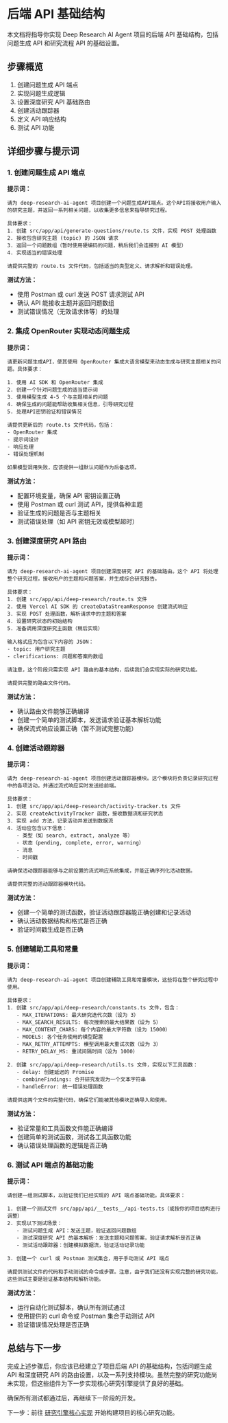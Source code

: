 # 后端 API 基础结构

本文档将指导你实现 Deep Research AI Agent 项目的后端 API 基础结构，包括问题生成 API 和研究流程 API 的基础设置。

## 步骤概览

1. 创建问题生成 API 端点
2. 实现问题生成逻辑
3. 设置深度研究 API 基础路由
4. 创建活动跟踪器
5. 定义 API 响应结构
6. 测试 API 功能

## 详细步骤与提示词

### 1. 创建问题生成 API 端点

**提示词：**

```
请为 deep-research-ai-agent 项目创建一个问题生成API端点。这个API将接收用户输入的研究主题，并返回一系列相关问题，以收集更多信息来指导研究过程。

具体要求：
1. 创建 src/app/api/generate-questions/route.ts 文件，实现 POST 处理函数
2. 接收包含研究主题 (topic) 的 JSON 请求
3. 返回一个问题数组（暂时使用硬编码的问题，稍后我们会连接到 AI 模型）
4. 实现适当的错误处理

请提供完整的 route.ts 文件代码，包括适当的类型定义、请求解析和错误处理。
```

**测试方法：**

- 使用 Postman 或 curl 发送 POST 请求测试 API
- 确认 API 能接收主题并返回问题数组
- 测试错误情况（无效请求体等）的处理

### 2. 集成 OpenRouter 实现动态问题生成

**提示词：**

```
请更新问题生成API，使其使用 OpenRouter 集成大语言模型来动态生成与研究主题相关的问题。具体要求：

1. 使用 AI SDK 和 OpenRouter 集成
2. 创建一个针对问题生成的适当提示词
3. 使用模型生成 4-5 个与主题相关的问题
4. 确保生成的问题能帮助收集相关信息，引导研究过程
5. 处理API密钥验证和错误情况

请提供更新后的 route.ts 文件代码，包括：
- OpenRouter 集成
- 提示词设计
- 响应处理
- 错误处理机制

如果模型调用失败，应该提供一组默认问题作为后备选项。
```

**测试方法：**

- 配置环境变量，确保 API 密钥设置正确
- 使用 Postman 或 curl 测试 API，提供各种主题
- 验证生成的问题是否与主题相关
- 测试错误处理（如 API 密钥无效或模型超时）

### 3. 创建深度研究 API 路由

**提示词：**

```
请为 deep-research-ai-agent 项目创建深度研究 API 的基础路由。这个 API 将处理整个研究过程，接收用户的主题和问题答案，并生成综合研究报告。

具体要求：
1. 创建 src/app/api/deep-research/route.ts 文件
2. 使用 Vercel AI SDK 的 createDataStreamResponse 创建流式响应
3. 实现 POST 处理函数，解析请求中的主题和答案
4. 设置研究状态的初始结构
5. 准备调用深度研究主函数（稍后实现）

输入格式应为包含以下内容的 JSON：
- topic: 用户研究主题
- clerifications: 问题和答案的数组

请注意，这个阶段只需实现 API 路由的基本结构，后续我们会实现实际的研究功能。

请提供完整的路由文件代码。
```

**测试方法：**

- 确认路由文件能够正确编译
- 创建一个简单的测试脚本，发送请求验证基本解析功能
- 确保流式响应设置正确（暂不测试完整功能）

### 4. 创建活动跟踪器

**提示词：**

```
请为 deep-research-ai-agent 项目创建活动跟踪器模块。这个模块将负责记录研究过程中的各项活动，并通过流式响应实时发送给前端。

具体要求：
1. 创建 src/app/api/deep-research/activity-tracker.ts 文件
2. 实现 createActivityTracker 函数，接收数据流和研究状态
3. 实现 add 方法，记录活动并发送到数据流
4. 活动应包含以下信息：
   - 类型（如 search, extract, analyze 等）
   - 状态（pending, complete, error, warning）
   - 消息
   - 时间戳

请确保活动跟踪器能够与之前设置的流式响应系统集成，并能正确序列化活动数据。

请提供完整的活动跟踪器模块代码。
```

**测试方法：**

- 创建一个简单的测试函数，验证活动跟踪器能正确创建和记录活动
- 确认活动数据结构和格式是否正确
- 验证时间戳生成是否正确

### 5. 创建辅助工具和常量

**提示词：**

```
请为 deep-research-ai-agent 项目创建辅助工具和常量模块，这些将在整个研究过程中使用。

具体要求：
1. 创建 src/app/api/deep-research/constants.ts 文件，包含：
   - MAX_ITERATIONS: 最大研究迭代次数（设为 3）
   - MAX_SEARCH_RESULTS: 每次搜索的最大结果数（设为 5）
   - MAX_CONTENT_CHARS: 每个内容的最大字符数（设为 15000）
   - MODELS: 各个任务使用的模型配置
   - MAX_RETRY_ATTEMPTS: 模型调用最大重试次数（设为 3）
   - RETRY_DELAY_MS: 重试间隔时间（设为 1000）

2. 创建 src/app/api/deep-research/utils.ts 文件，实现以下工具函数：
   - delay: 创建延迟的 Promise
   - combineFindings: 合并研究发现为一个文本字符串
   - handleError: 统一错误处理函数

请提供这两个文件的完整代码，确保它们能被其他模块正确导入和使用。
```

**测试方法：**

- 验证常量和工具函数文件能正确编译
- 创建简单的测试函数，测试各工具函数功能
- 确认错误处理函数的逻辑是否正确

### 6. 测试 API 端点的基础功能

**提示词：**

```
请创建一组测试脚本，以验证我们已经实现的 API 端点基础功能。具体要求：

1. 创建一个测试文件 src/app/api/__tests__/api-tests.ts（或按你的项目结构进行调整）
2. 实现以下测试场景：
   - 测试问题生成 API：发送主题，验证返回问题数组
   - 测试深度研究 API 的基本解析：发送主题和问题答案，验证请求解析是否正确
   - 测试活动跟踪器：创建模拟数据流，验证活动记录功能

3. 创建一个 curl 或 Postman 测试集合，用于手动测试 API 端点

请提供测试文件的代码和手动测试的命令或步骤。注意，由于我们还没有实现完整的研究功能，这些测试主要是验证基本结构和解析功能。
```

**测试方法：**

- 运行自动化测试脚本，确认所有测试通过
- 使用提供的 curl 命令或 Postman 集合手动测试 API
- 验证错误情况处理是否正确

## 总结与下一步

完成上述步骤后，你应该已经建立了项目后端 API 的基础结构，包括问题生成 API 和深度研究 API 的路由设置，以及一系列支持模块。虽然完整的研究功能尚未实现，但这些组件为下一步实现核心研究引擎提供了良好的基础。

确保所有测试都通过后，再继续下一阶段的开发。

下一步：前往 [研究引擎核心实现](./06-研究引擎核心实现.md) 开始构建项目的核心研究功能。
